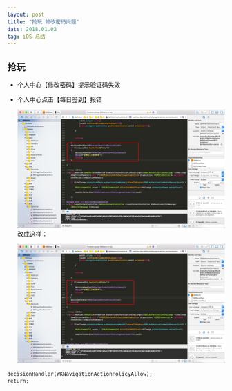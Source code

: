 ```yaml
---
layout: post
title: "抢玩 修改密码问题"
date: 2018.01.02
tag: iOS 总结
---
```


## 抢玩
- 个人中心【修改密码】提示验证码失效

- 个人中心点击【每日签到】报错
    
    ![](media/15148552681142/15148760088541.jpg)
改成这样：
    
    ![](media/15148552681142/15148760522168.jpg)

```
decisionHandler(WKNavigationActionPolicyAllow);
return;
```


